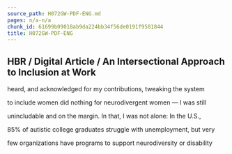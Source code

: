 ```yaml
---
source_path: H072GW-PDF-ENG.md
pages: n/a-n/a
chunk_id: 61699b09018ab9da224bb34f56de0191f9581844
title: H072GW-PDF-ENG
---
```

## HBR / Digital Article / An Intersectional Approach to Inclusion at Work

heard, and acknowledged for my contributions, tweaking the system

to include women did nothing for neurodivergent women — I was still

unincludable and on the margin. In that, I was not alone: In the U.S.,

85% of autistic college graduates struggle with unemployment, but very

few organizations have programs to support neurodiversity or disability
